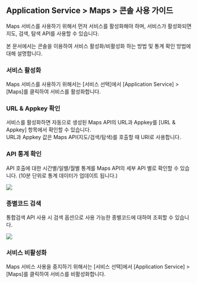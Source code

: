 ## Application Service > Maps > 콘솔 사용 가이드

Maps 서비스를 사용하기 위해서 먼저 서비스를 활성화해야 하며, 서비스가 활성화되면 지도, 검색, 탐색 API를 사용할 수 있습니다.

본 문서에서는 콘솔을 이용하여 서비스 활성화/비활성화 하는 방법 및 통계 확인 방법에 대해 설명합니다.

### 서비스 활성화

Maps 서비스를 사용하기 위해서는 [서비스 선택]에서 [Application Service] > [Maps]를 클릭하여 서비스를 활성화합니다.

### URL & Appkey 확인
서비스를 활성화하면 자동으로 생성된 Maps API의 URL과 Appkey를 [URL & Appkey] 항목에서 확인할 수 있습니다.<br>
URL과 Appkey 값은 Maps API(지도/검색/탐색)를 호출할 때 URI로 사용합니다.

###  API 통계 확인
API 호출에 대한 시간별/일별/월별 통계를 Maps API의 세부 API 별로 확인할 수 있습니다.
(10분 단위로 통계 데이터가 업데이트 됩니다.)

![](http://static.toastoven.net/prod_maps/img_02.JPG)

### 종별코드 검색
통합검색 API 사용 시 검색 옵션으로 사용 가능한 종별코드에 대하여 조회할 수 있습니다.

![](http://static.toastoven.net/prod_maps/img_03.JPG)

### 서비스 비활성화
Maps 서비스 사용을 중지하기 위해서는 [서비스 선택]에서 [Application Service] > [Maps]를 클릭하여 서비스를 비활성화합니다.
